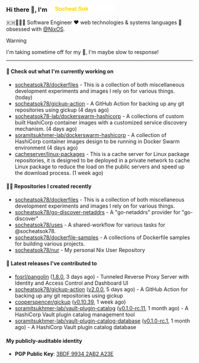 <h3>
   Hi there 👋,
   I'm <a href="#"><img src="assets/branding.svg" width="177" height="18"></a>
</h3>

<p>
   🇰🇭👨🏻‍💻 Software Engineer ❤️ web technologies & systems languages 🫰 obsessed with <a href="https://github.com/NixOS">@NixOS</a>.
</p>

> [!WARNING]
> I'm taking sometime off for my 👶, I'm maybe slow to response!

---
#### 👷 Check out what I'm currently working on

- [socheatsok78/dockerfiles](https://github.com/socheatsok78/dockerfiles) - This is a collection of both miscellaneous development experiments and images I rely on for various things. (today)
- [socheatsok78/gickup-action](https://github.com/socheatsok78/gickup-action) - A GitHub Action for backing up any git repositories using gickup (4 days ago)
- [socheatsok78-lab/dockerswarm-hashicorp](https://github.com/socheatsok78-lab/dockerswarm-hashicorp) - A collections of custom built HashiCorp container images with a customized service discovery mechanism. (4 days ago)
- [soramitsukhmer-lab/dockerswarm-hashicorp](https://github.com/soramitsukhmer-lab/dockerswarm-hashicorp) - A collection of HashiCorp container images design to be running in Docker Swarm environment (4 days ago)
- [cacheserver/linux-packages](https://github.com/cacheserver/linux-packages) - This is a cache server for Linux package repositories, it is designed to be deployed in a private network to cache Linux package to reduce the load on the public servers and speed up the download process. (1 week ago)

#### 👨‍💻 Repositories I created recently

- [socheatsok78/dockerfiles](https://github.com/socheatsok78/dockerfiles) - This is a collection of both miscellaneous development experiments and images I rely on for various things.
- [socheatsok78/go-discover-netaddrs](https://github.com/socheatsok78/go-discover-netaddrs) - A &#34;go-netaddrs&#34; provider for &#34;go-discover&#34;
- [socheatsok78/uses](https://github.com/socheatsok78/uses) - A shared-workflow for various tasks for @socheatsok78.
- [socheatsok78/dockerfile-samples](https://github.com/socheatsok78/dockerfile-samples) - A collections of Dockerfile samples for building various projects.
- [socheatsok78/nur](https://github.com/socheatsok78/nur) - My personal Nix User Repository

#### 🚀 Latest releases I've contributed to

- [fosrl/pangolin](https://github.com/fosrl/pangolin) ([1.8.0](https://github.com/fosrl/pangolin/releases/tag/1.8.0), 3 days ago) - Tunneled Reverse Proxy Server with Identity and Access Control and Dashboard UI
- [socheatsok78/gickup-action](https://github.com/socheatsok78/gickup-action) ([v2.0.0](https://github.com/socheatsok78/gickup-action/releases/tag/v2.0.0), 5 days ago) - A GitHub Action for backing up any git repositories using gickup
- [cooperspencer/gickup](https://github.com/cooperspencer/gickup) ([v0.10.39](https://github.com/cooperspencer/gickup/releases/tag/v0.10.39), 1 week ago)
- [soramitsukhmer-lab/vault-plugin-catalog](https://github.com/soramitsukhmer-lab/vault-plugin-catalog) ([v0.1.0-rc.11](https://github.com/soramitsukhmer-lab/vault-plugin-catalog/releases/tag/v0.1.0-rc.11), 1 month ago) - A HashiCorp Vault plugin catalog management tool
- [soramitsukhmer-lab/vault-plugin-catalog-database](https://github.com/soramitsukhmer-lab/vault-plugin-catalog-database) ([v0.1.0-rc.1](https://github.com/soramitsukhmer-lab/vault-plugin-catalog-database/releases/tag/v0.1.0-rc.1), 1 month ago) - A HashiCorp Vault plugin catalog database

#### My publicly-auditable identity
   - **PGP Public Key**: [3BDF 9934 2AB2 A23E](https://keyserver.ubuntu.com/pks/lookup?search=73E235BAB2858AF5EBBBD4063BDF99342AB2A23E&fingerprint=on&options=mr&op=index)
